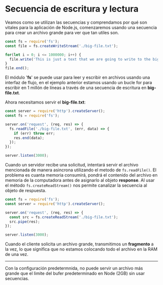 # Secuencia de escritura y lectura

Veamos como se utilizan las secuencias y comprendamos por qué son vitales para la aplicación de Node.js, comenzaremos usando una secuencia para crear un archivo grande para ver que tan utiles son.

```js
const fs = require('fs');
const file = fs.createWriteStream('./big-file.txt');

for(let i = 0; i <= 1000000; i++) {
  file.write('This is just a text that we are going to write to the big-file.txt one million times. So it becomes a big file (around 150MB) for Stream example purposes.\n');
}
file.end();
```

El módulo '**fs**' se puede usar para leer y escribir en archivos usando una interfaz de flujo, en el ejemplo anterior estamos usando un bucle for para escribir en 1 millón de líneas a través de una secuencia de escritura en **big-file.txt**.

Ahora necesitamos servir el **big-file.txt**:

```js
const server = require('http').createServer();
const fs = require('fs');

server.on('request', (req, res) => {
  fs.readFile('./big-file.txt', (err, data) => {
    if (err) throw err;
    res.end(data);
  });
});

server.listen(3000);
```

Cuando un servidor recibe una solicitud, intentará servir el archivo mencionada de manera asincrona utilizando el metodo de `fs.readFile()`. El problema es cuanta memoria consumirá, pondrá el contenido del archivo en memoria de la computadora antes de asignarlo al objeto **response**. Al usar el método `fs.createReadStream()` nos permite canalizar la secuencia al objeto de respuesta.

```js
const fs = require('fs');
const server = require('http').createServer();

server.on('request', (req, res) => {
  const src = fs.createReadStream('./big-file.txt');
  src.pipe(res);
});

server.listen(3000);
```

Cuando el cliente solicita un archivo grande, transmitimos un **fragmento** a la vez, lo que significa que no estamos colocando todo el archivo en la RAM de una vez.

---

Con la configuración predetermnida, no puede servir un archivo más grande que el limite del bufer predeterminado en Node (2GB) sin usar secuencias.
